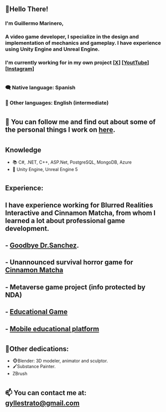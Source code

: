 ## 👋Hello There!
### I'm Guillermo Marinero,
### A video game developer, I specialize in the design and implementation of mechanics and gameplay. I have experience using Unity Engine and Unreal Engine.
### I'm currently working for in my own project [[X](x.com/Dracollarium)] [[YoutTube](www.youtube.com/@DracollariumStudio)] [[Instagram](www.instagram.com/dracollarium_studio/)]
#
### 🗨 Native language: Spanish
### 💬 Other languages: English (intermediate)
#
## 🔭 You can follow me and find out about some of the personal things I work on [here](www.linkedin.com/in/guillermomarinero/).
#
## Knowledge
- 📚 C#, .NET, C++, ASP.Net, PostgreSQL, MongoDB, Azure
- 📖 Unity Engine, Unreal Engine 5
#
## Experience:
## I have experience working for Blurred Realities Interactive and Cinnamon Matcha, from whom I learned a lot about professional game development.
##
##   - [Goodbye Dr.Sanchez](https://store.steampowered.com/app/1456000/Goodbye_Dr_Sanchez/).
##   - Unannounced survival horror game for [Cinnamon Matcha](https://store.steampowered.com/curator/42985600)
##   - Metaverse game project (info protected by NDA)
##   - [Educational Game](https://nianduti.itch.io/mawe)
##   - [Mobile educational platform](https://webdit.es/blog/noticias-2/gamificacion-para-educacion-y-empresas-2023-2)
#
#
## 💪Other dedications:
  - 🐵Blender: 3D modeler, animator and sculptor.
  - 🖌Substance Painter.
  - ZBrush
 #
## 📫 You can contact me at: gyllestrato@gmail.com
